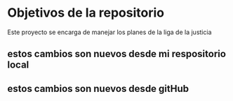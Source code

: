 # Objetivos de la repositorio

Este proyecto se encarga de manejar los planes de la liga de la justicia

## estos cambios son nuevos desde mi respositorio local
## estos cambios son nuevos desde gitHub

    

